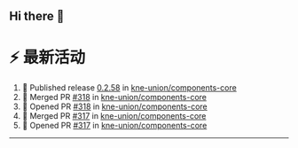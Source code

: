 ## Hi there 👋

<!--

**Here are some ideas to get you started:**

🙋‍♀️ A short introduction - what is your organization all about?
🌈 Contribution guidelines - how can the community get involved?
👩‍💻 Useful resources - where can the community find your docs? Is there anything else the community should know?
🍿 Fun facts - what does your team eat for breakfast?
🧙 Remember, you can do mighty things with the power of [Markdown](https://docs.github.com/github/writing-on-github/getting-started-with-writing-and-formatting-on-github/basic-writing-and-formatting-syntax)
-->


# ⚡ 最新活动

<!--START_SECTION:activity-->
1. 🚀 Published release [0.2.58](https://github.com/kne-union/components-core/releases/tag/0.2.58) in [kne-union/components-core](https://github.com/kne-union/components-core)
2. 🎉 Merged PR [#318](https://github.com/kne-union/components-core/pull/318) in [kne-union/components-core](https://github.com/kne-union/components-core)
3. 💪 Opened PR [#318](https://github.com/kne-union/components-core/pull/318) in [kne-union/components-core](https://github.com/kne-union/components-core)
4. 🎉 Merged PR [#317](https://github.com/kne-union/components-core/pull/317) in [kne-union/components-core](https://github.com/kne-union/components-core)
5. 💪 Opened PR [#317](https://github.com/kne-union/components-core/pull/317) in [kne-union/components-core](https://github.com/kne-union/components-core)
<!--END_SECTION:activity-->

---
